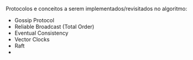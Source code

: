 Protocolos e conceitos a serem implementados/revisitados no algoritmo:
- Gossip Protocol
- Reliable Broadcast (Total Order)
- Eventual Consistency
- Vector Clocks
- Raft
- 

